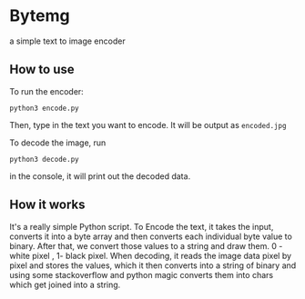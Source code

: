 # Bytemg
a simple text to image encoder

## How to use
To run the encoder:
```
python3 encode.py
```
Then, type in the text you want to encode. It will be output as `encoded.jpg`

To decode the image, run
```
python3 decode.py
```
in the console, it will print out the decoded data.

## How it works
It's a really simple Python script. 
To Encode the text, it takes the input, converts it into a byte array and then converts each individual byte value to binary.
After that, we convert those values to a string and draw them. 0 - white pixel , 1- black pixel. 
When decoding, it reads the image data pixel by pixel and stores the values, which it then converts into a string of binary and using
some stackoverflow and python magic converts them into chars which get joined into a string.
